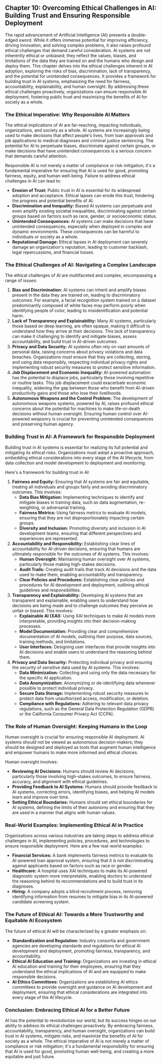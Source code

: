 ## Chapter 10: Overcoming Ethical Challenges in AI: Building Trust and Ensuring Responsible Deployment

The rapid advancement of Artificial Intelligence (AI) presents a double-edged sword. While it offers immense potential for improving efficiency, driving innovation, and solving complex problems, it also raises profound ethical challenges that demand careful consideration. AI systems are not inherently ethical or unbiased; they reflect the values, biases, and limitations of the data they are trained on and the humans who design and deploy them. This chapter delves into the ethical challenges inherent in AI adoption, exploring the risks of bias, discrimination, lack of transparency, and the potential for unintended consequences. It provides a framework for building trust in AI systems, emphasizing the need for fairness, accountability, explainability, and human oversight. By addressing these ethical challenges proactively, organizations can ensure responsible AI deployment, fostering public trust and maximizing the benefits of AI for society as a whole.

### The Ethical Imperative: Why Responsible AI Matters

The ethical implications of AI are far-reaching, impacting individuals, organizations, and society as a whole. AI systems are increasingly being used to make decisions that affect people's lives, from loan approvals and job applications to medical diagnoses and criminal justice sentencing. The potential for AI to perpetuate biases, discriminate against certain groups, or make decisions that have unintended consequences is a serious concern that demands careful attention.

Responsible AI is not merely a matter of compliance or risk mitigation; it's a fundamental imperative for ensuring that AI is used for good, promoting fairness, equity, and human well-being. Failure to address ethical challenges in AI can lead to:

* **Erosion of Trust:** Public trust in AI is essential for its widespread adoption and acceptance. Ethical lapses can erode this trust, hindering the progress and potential benefits of AI.
* **Discrimination and Inequality:** Biased AI systems can perpetuate and even amplify existing societal inequalities, discriminating against certain groups based on factors such as race, gender, or socioeconomic status.
* **Unintended Consequences:** AI systems can make decisions that have unintended consequences, especially when deployed in complex and dynamic environments. These consequences can be harmful to individuals or society as a whole.
* **Reputational Damage:** Ethical lapses in AI deployment can severely damage an organization's reputation, leading to customer backlash, legal repercussions, and financial losses.

### The Ethical Challenges of AI: Navigating a Complex Landscape

The ethical challenges of AI are multifaceted and complex, encompassing a range of issues:

1. **Bias and Discrimination:** AI systems can inherit and amplify biases present in the data they are trained on, leading to discriminatory outcomes. For example, a facial recognition system trained on a dataset predominantly composed of white faces may perform poorly when identifying people of color, leading to misidentification and potential harm.
2. **Lack of Transparency and Explainability:** Many AI systems, particularly those based on deep learning, are often opaque, making it difficult to understand how they arrive at their decisions. This lack of transparency can make it challenging to identify and mitigate biases, assess accountability, and build trust in AI-driven outcomes.
3. **Privacy and Data Security:** AI systems often rely on vast amounts of personal data, raising concerns about privacy violations and data breaches. Organizations must ensure that they are collecting, storing, and using data responsibly, respecting individual privacy rights and implementing robust security measures to protect sensitive information.
4. **Job Displacement and Economic Inequality:** AI-powered automation has the potential to displace jobs, particularly those involving repetitive or routine tasks. This job displacement could exacerbate economic inequality, widening the gap between those who benefit from AI-driven productivity gains and those who lose their livelihoods.
5. **Autonomous Weapons and the Control Problem:** The development of autonomous weapons systems, powered by AI, raises profound ethical concerns about the potential for machines to make life-or-death decisions without human oversight. Ensuring human control over AI-powered weaponry is crucial for preventing unintended consequences and preserving human agency.

### Building Trust in AI: A Framework for Responsible Deployment

Building trust in AI systems is essential for realizing its full potential and mitigating its ethical risks. Organizations must adopt a proactive approach, embedding ethical considerations into every stage of the AI lifecycle, from data collection and model development to deployment and monitoring.

Here's a framework for building trust in AI:

1. **Fairness and Equity:** Ensuring that AI systems are fair and equitable, treating all individuals and groups fairly and avoiding discriminatory outcomes. This involves:
    * **Data Bias Mitigation:** Implementing techniques to identify and mitigate biases in training data, such as data augmentation, re-weighting, or adversarial training.
    * **Fairness Metrics:** Using fairness metrics to evaluate AI models, ensuring that they are not disproportionately impacting certain groups.
    * **Diversity and Inclusion:** Promoting diversity and inclusion in AI development teams, ensuring that different perspectives and experiences are represented.
2. **Accountability and Responsibility:** Establishing clear lines of accountability for AI-driven decisions, ensuring that humans are ultimately responsible for the outcomes of AI systems. This involves:
    * **Human Oversight:** Maintaining human oversight over AI systems, particularly those making high-stakes decisions.
    * **Audit Trails:** Creating audit trails that track AI decisions and the data used to make them, enabling accountability and transparency.
    * **Clear Policies and Procedures:** Establishing clear policies and procedures for AI development and deployment, outlining ethical guidelines and responsibilities.
3. **Transparency and Explainability:** Developing AI systems that are transparent and explainable, enabling users to understand how decisions are being made and to challenge outcomes they perceive as unfair or biased. This involves:
    * **Explainable AI (XAI):** Using XAI techniques to make AI models more interpretable, providing insights into their decision-making processes.
    * **Model Documentation:** Providing clear and comprehensive documentation of AI models, outlining their purpose, data sources, training methods, and limitations.
    * **User Interfaces:** Designing user interfaces that provide insights into AI decisions and enable users to understand the reasoning behind them.
4. **Privacy and Data Security:** Protecting individual privacy and ensuring the security of sensitive data used by AI systems. This involves:
    * **Data Minimization:** Collecting and using only the data necessary for the specific AI application.
    * **Data Anonymization:** Anonymizing or de-identifying data whenever possible to protect individual privacy.
    * **Secure Data Storage:** Implementing robust security measures to protect data from unauthorized access, modification, or deletion.
    * **Compliance with Regulations:** Adhering to relevant data privacy regulations, such as the General Data Protection Regulation (GDPR) or the California Consumer Privacy Act (CCPA).

### The Role of Human Oversight: Keeping Humans in the Loop

Human oversight is crucial for ensuring responsible AI deployment. AI systems should not be viewed as autonomous decision-makers; they should be designed and deployed as tools that augment human intelligence and empower humans to make more informed and ethical choices.

Human oversight involves:

* **Reviewing AI Decisions:** Humans should review AI decisions, particularly those involving high-stakes outcomes, to ensure fairness, accuracy, and alignment with ethical guidelines.
* **Providing Feedback to AI Systems:** Humans should provide feedback to AI systems, correcting errors, identifying biases, and helping AI models learn and improve over time.
* **Setting Ethical Boundaries:** Humans should set ethical boundaries for AI systems, defining the limits of their autonomy and ensuring that they are used in a manner that aligns with human values.

### Real-World Examples: Implementing Ethical AI in Practice

Organizations across various industries are taking steps to address ethical challenges in AI, implementing policies, procedures, and technologies to ensure responsible deployment. Here are a few real-world examples:

* **Financial Services:** A bank implements fairness metrics to evaluate its AI-powered loan approval system, ensuring that it is not discriminating against applicants based on factors such as race or gender.
* **Healthcare:** A hospital uses XAI techniques to make its AI-powered diagnostic system more interpretable, enabling doctors to understand the reasoning behind its recommendations and to build trust in its diagnoses.
* **Hiring:** A company adopts a blind recruitment process, removing identifying information from resumes to mitigate bias in its AI-powered candidate screening system.

### The Future of Ethical AI: Towards a More Trustworthy and Equitable AI Ecosystem

The future of ethical AI will be characterized by a greater emphasis on:

* **Standardization and Regulation:** Industry consortia and government agencies are developing standards and regulations for ethical AI development and deployment, promoting fairness, transparency, and accountability.
* **Ethical AI Education and Training:** Organizations are investing in ethical AI education and training for their employees, ensuring that they understand the ethical implications of AI and are equipped to make responsible decisions.
* **AI Ethics Committees:** Organizations are establishing AI ethics committees to provide oversight and guidance on AI development and deployment, ensuring that ethical considerations are integrated into every stage of the AI lifecycle.

### Conclusion: Embracing Ethical AI for a Better Future

AI has the potential to revolutionize our world, but its success hinges on our ability to address its ethical challenges proactively. By embracing fairness, accountability, transparency, and human oversight, organizations can build trust in AI systems, mitigate risks, and maximize the benefits of AI for society as a whole. The ethical imperative of AI is not merely a matter of compliance or risk mitigation; it's a fundamental responsibility for ensuring that AI is used for good, promoting human well-being, and creating a more equitable and just future.